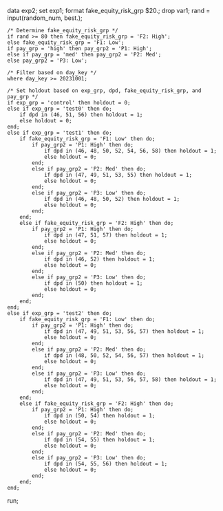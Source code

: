 data exp2;
    set exp1;
    format fake_equity_risk_grp $20.;
    drop var1;
    rand = input(random_num, best.);
    
    /* Determine fake_equity_risk_grp */
    if rand >= 80 then fake_equity_risk_grp = 'F2: High';
    else fake_equity_risk_grp = 'F1: Low';
	if pay_grp = 'high' then pay_grp2 = 'P1: High'; 
	else if pay_grp = 'med' then pay_grp2 = 'P2: Med';
	else pay_grp2 = 'P3: Low';
    
    /* Filter based on day_key */
    where day_key >= 20231001;

    /* Set holdout based on exp_grp, dpd, fake_equity_risk_grp, and pay_grp */
    if exp_grp = 'control' then holdout = 0;
    else if exp_grp = 'test0' then do;
        if dpd in (46, 51, 56) then holdout = 1;
        else holdout = 0;
    end;
    else if exp_grp = 'test1' then do;
        if fake_equity_risk_grp = 'F1: Low' then do;
            if pay_grp2 = 'P1: High' then do;
                if dpd in (46, 48, 50, 52, 54, 56, 58) then holdout = 1;
                else holdout = 0;
            end;
            else if pay_grp2 = 'P2: Med' then do;
                if dpd in (47, 49, 51, 53, 55) then holdout = 1;
                else holdout = 0;
            end;
            else if pay_grp2 = 'P3: Low' then do;
                if dpd in (46, 48, 50, 52) then holdout = 1;
                else holdout = 0;
            end;
        end;
        else if fake_equity_risk_grp = 'F2: High' then do;
            if pay_grp2 = 'P1: High' then do;
                if dpd in (47, 51, 57) then holdout = 1;
                else holdout = 0;
            end;
            else if pay_grp2 = 'P2: Med' then do;
                if dpd in (46, 52) then holdout = 1;
                else holdout = 0;
            end;
            else if pay_grp2 = 'P3: Low' then do;
                if dpd in (50) then holdout = 1;
                else holdout = 0;
            end;
        end;
    end;
    else if exp_grp = 'test2' then do;
        if fake_equity_risk_grp = 'F1: Low' then do;
            if pay_grp2 = 'P1: High' then do;
                if dpd in (47, 49, 51, 53, 56, 57) then holdout = 1;
                else holdout = 0;
            end;
            else if pay_grp2 = 'P2: Med' then do;
                if dpd in (48, 50, 52, 54, 56, 57) then holdout = 1;
                else holdout = 0;
            end;
            else if pay_grp2 = 'P3: Low' then do;
                if dpd in (47, 49, 51, 53, 56, 57, 58) then holdout = 1;
                else holdout = 0;
            end;
        end;
        else if fake_equity_risk_grp = 'F2: High' then do;
            if pay_grp2 = 'P1: High' then do;
                if dpd in (50, 54) then holdout = 1;
                else holdout = 0;
            end;
            else if pay_grp2 = 'P2: Med' then do;
                if dpd in (54, 55) then holdout = 1;
                else holdout = 0;
            end;
            else if pay_grp2 = 'P3: Low' then do;
                if dpd in (54, 55, 56) then holdout = 1;
                else holdout = 0;
            end;
        end;
    end;
run;
